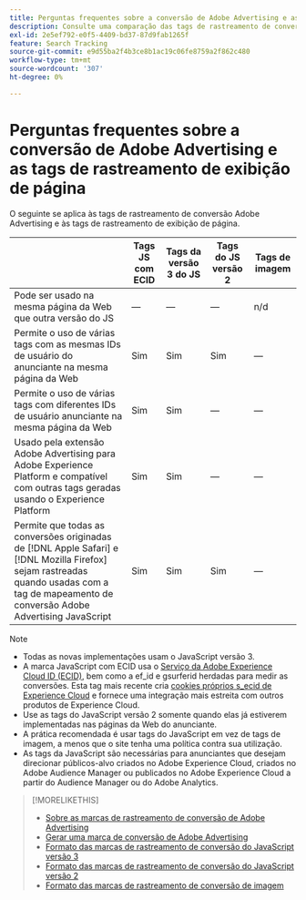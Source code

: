 ```yaml
---
title: Perguntas frequentes sobre a conversão de Adobe Advertising e as tags de rastreamento de exibição de página
description: Consulte uma comparação das tags de rastreamento de conversão de Adobe Advertising e exibição de página.
exl-id: 2e5ef792-e0f5-4409-bd37-87d9fab1265f
feature: Search Tracking
source-git-commit: e9d55ba2f4b3ce8b1ac19c06fe8759a2f862c480
workflow-type: tm+mt
source-wordcount: '307'
ht-degree: 0%

---
```


# Perguntas frequentes sobre a conversão de Adobe Advertising e as tags de rastreamento de exibição de página

O seguinte se aplica às tags de rastreamento de conversão Adobe Advertising e às tags de rastreamento de exibição de página.

| | Tags JS com ECID | Tags da versão 3 do JS | Tags do JS versão 2 | Tags de imagem |
| ---- | ---- | ---- | ---- | ---- |
| Pode ser usado na mesma página da Web que outra versão do JS | — | — | — | n/d |
| Permite o uso de várias tags com as mesmas IDs de usuário do anunciante na mesma página da Web | Sim | Sim | Sim | — |
| Permite o uso de várias tags com diferentes IDs de usuário anunciante na mesma página da Web | Sim | Sim | — | — |
| Usado pela extensão Adobe Advertising para Adobe Experience Platform e compatível com outras tags geradas usando o Experience Platform | Sim | Sim | — | — |
| Permite que todas as conversões originadas de [!DNL Apple Safari] e [!DNL Mozilla Firefox] sejam rastreadas quando usadas com a tag de mapeamento de conversão Adobe Advertising JavaScript | Sim | Sim | Sim | — |

<!-- add link to page on conversion mapping tag above? -->

>[!NOTE]
>
>* Todas as novas implementações usam o JavaScript versão 3.
>* A marca JavaScript com ECID usa o [Serviço da Adobe Experience Cloud ID (ECID)](https://experienceleague.adobe.com/docs/id-service/using/intro/overview.html?lang=pt-BR), bem como a ef_id e gsurferid herdadas para medir as conversões. Esta tag mais recente cria [cookies próprios s_ecid de Experience Cloud](https://experienceleague.adobe.com/docs/core-services/interface/administration/ec-cookies/cookies-first-party.html?lang=pt-BR) e fornece uma integração mais estreita com outros produtos de Experience Cloud.
>* Use as tags do JavaScript versão 2 somente quando elas já estiverem implementadas nas páginas da Web do anunciante.
>* A prática recomendada é usar tags do JavaScript em vez de tags de imagem, a menos que o site tenha uma política contra sua utilização.
>* As tags da JavaScript são necessárias para anunciantes que desejam direcionar públicos-alvo criados no Adobe Experience Cloud, criados no Adobe Audience Manager ou publicados no Adobe Experience Cloud a partir do Audience Manager ou do Adobe Analytics.

>[!MORELIKETHIS]
>
>* [Sobre as marcas de rastreamento de conversão de Adobe Advertising](/help/search-social-commerce/tracking/conversion-tracking-advertising.md)
>* [Gerar uma marca de conversão de Adobe Advertising](/help/search-social-commerce/tools/conversion-tag-generate.md)
>* [Formato das marcas de rastreamento de conversão do JavaScript versão 3](/help/search-social-commerce/tracking/format-conversion-tag-jsv3.md)
>* [Formato das marcas de rastreamento de conversão do JavaScript versão 2](/help/search-social-commerce/tracking/format-conversion-tag-jsv2.md)
>* [Formato das marcas de rastreamento de conversão de imagem](/help/search-social-commerce/tracking/format-conversion-tag-image.md)

<!-- add if I keep the file:  
>* The Adobe Advertising JavaScript conversion mapping tag
-->
